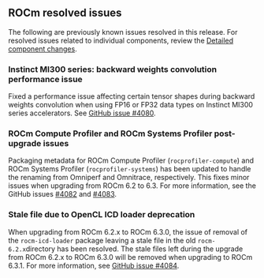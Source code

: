 ## ROCm resolved issues

The following are previously known issues resolved in this release. For resolved issues related to
individual components, review the [Detailed component changes](#detailed-component-changes).

### Instinct MI300 series: backward weights convolution performance issue

Fixed a performance issue affecting certain tensor shapes during backward weights convolution when using FP16 or FP32 data types on Instinct MI300 series accelerators. See [GitHub issue #4080](https://github.com/ROCm/ROCm/issues/4080).

### ROCm Compute Profiler and ROCm Systems Profiler post-upgrade issues

Packaging metadata for ROCm Compute Profiler (`rocprofiler-compute`) and ROCm Systems Profiler
(`rocprofiler-systems`) has been updated to handle the renaming from Omniperf and Omnitrace,
respectively. This fixes minor issues when upgrading from ROCm 6.2 to 6.3. For more information, see the GitHub issues
[#4082](https://github.com/ROCm/ROCm/issues/4082) and
[#4083](https://github.com/ROCm/ROCm/issues/4082).

### Stale file due to OpenCL ICD loader deprecation

When upgrading from ROCm 6.2.x to ROCm 6.3.0, the issue of removal of the `rocm-icd-loader` package
leaving a stale file in the old `rocm-6.2.x`directory has been resolved. The stale files left during
the upgrade from ROCm 6.2.x to ROCm 6.3.0 will be removed when upgrading to ROCm 6.3.1. For more
information, see [GitHub issue #4084](https://github.com/ROCm/ROCm/issues/4084).
